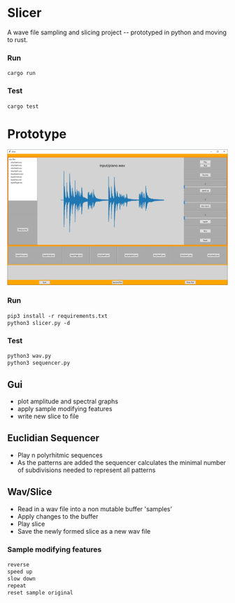 # Slicer
A wave file sampling and slicing project --
prototyped in python and moving to rust.

### Run
    cargo run

### Test
    cargo test

# Prototype
![image](prototype/gui.jpg)

### Run
    pip3 install -r requirements.txt
    python3 slicer.py -d

### Test
    python3 wav.py
    python3 sequencer.py

## Gui
* plot amplitude and spectral graphs
* apply sample modifying features
* write new slice to file

## Euclidian Sequencer
* Play n polyrhitmic sequences
* As the patterns are added the sequencer calculates the minimal number of subdivisions needed to represent all patterns

## Wav/Slice
* Read in a wav file into a non mutable buffer 'samples'
* Apply changes to the buffer
* Play slice
* Save the newly formed slice as a new wav file

### Sample modifying features
    reverse
    speed up
    slow down
    repeat
    reset sample original
